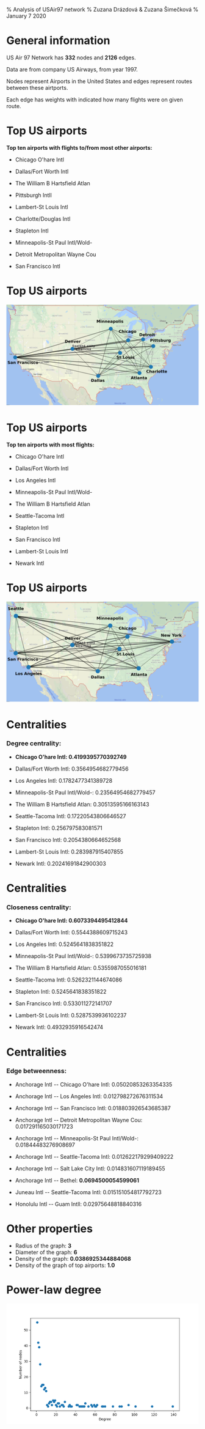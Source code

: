 % Analysis of USAir97 network 
% Zuzana Drázdová & Zuzana Šimečková 
% January 7 2020 
# General information 
US Air 97 Network has **332** nodes and **2126** edges.

Data are from company US Airways, from year 1997.

Nodes represent Airports in the United States and edges represent routes between these airtports.

Each edge has weights with indicated how many flights were on given route.


# Top US airports 
**Top ten airports with flights to/from most other airports:** 

* Chicago O'hare Intl

* Dallas/Fort Worth Intl

* The William B Hartsfield Atlan

* Pittsburgh Intll

* Lambert-St Louis Intl

* Charlotte/Douglas Intl

* Stapleton Intl

* Minneapolis-St Paul Intl/Wold-

* Detroit Metropolitan Wayne Cou

* San Francisco Intl


# Top US airports 
![Airports with flights to/from most other airports - map](top_reach.png)

# Top US airports 
**Top ten airports with most flights:** 

* Chicago O'hare Intl

* Dallas/Fort Worth Intl

* Los Angeles Intl

* Minneapolis-St Paul Intl/Wold-

* The William B Hartsfield Atlan

* Seattle-Tacoma Intl

* Stapleton Intl

* San Francisco Intl

* Lambert-St Louis Intl

* Newark Intl



# Top US airports 
![Airports with most flights - map](top_flights.png)


# Centralities 

### Degree centrality: 
* **Chicago O'hare Intl: 0.4199395770392749**

* Dallas/Fort Worth Intl: 0.3564954682779456

* Los Angeles Intl: 0.1782477341389728

* Minneapolis-St Paul Intl/Wold-: 0.23564954682779457

* The William B Hartsfield Atlan: 0.30513595166163143

* Seattle-Tacoma Intl: 0.17220543806646527

* Stapleton Intl: 0.256797583081571

* San Francisco Intl: 0.2054380664652568

* Lambert-St Louis Intl: 0.283987915407855

* Newark Intl: 0.20241691842900303


# Centralities 

### Closeness centrality: 
* **Chicago O'hare Intl: 0.6073394495412844**

* Dallas/Fort Worth Intl: 0.5544388609715243

* Los Angeles Intl: 0.5245641838351822

* Minneapolis-St Paul Intl/Wold-: 0.5399673735725938

* The William B Hartsfield Atlan: 0.5355987055016181

* Seattle-Tacoma Intl: 0.5262321144674086

* Stapleton Intl: 0.5245641838351822

* San Francisco Intl: 0.533011272141707

* Lambert-St Louis Intl: 0.5287539936102237

* Newark Intl: 0.4932935916542474


# Centralities 

### Edge betweenness: 
* Anchorage Intl -- Chicago O'hare Intl: 0.05020853263354335

* Anchorage Intl -- Los Angeles Intl: 0.012798272676311534

* Anchorage Intl -- San Francisco Intl: 0.018803926543685387

* Anchorage Intl -- Detroit Metropolitan Wayne Cou: 0.017291165030171723

* Anchorage Intl -- Minneapolis-St Paul Intl/Wold-: 0.01844483276908697

* Anchorage Intl -- Seattle-Tacoma Intl: 0.012622179299409222

* Anchorage Intl -- Salt Lake City Intl: 0.014831607119189455

* Anchorage Intl -- Bethel: **0.0694500054599061**

* Juneau Intl -- Seattle-Tacoma Intl: 0.015151054817792723

* Honolulu Intl -- Guam Intll: 0.02975648818840316


# Other properties 
 * Radius of the graph: **3** 
 * Diameter of the graph: **6** 
 * Density of the graph: **0.0386925344884068** 
 * Density of the graph of top airports: **1.0** 

# Power-law degree 
![Power-law degree distribution](power_law.png)